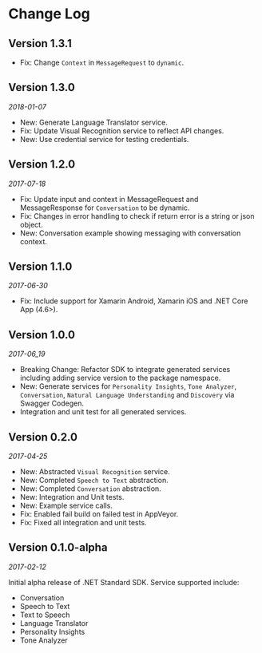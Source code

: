 Change Log
==========
## Version 1.3.1
* Fix: Change `Context` in `MessageRequest` to `dynamic`.

## Version 1.3.0
_2018-01-07_
* New: Generate Language Translator service.
* Fix: Update Visual Recognition service to reflect API changes.
* New: Use credential service for testing credentials.

## Version 1.2.0
_2017-07-18_
* Fix: Update input and context in MessageRequest and MessageResponse for `Conversation` to be dynamic.
* Fix: Changes in error handling to check if return error is a string or json object.
* New: Conversation example showing messaging with conversation context.

## Version 1.1.0
_2017-06-30_
* Fix: Include support for Xamarin Android, Xamarin iOS and .NET Core App (4.6>).

## Version 1.0.0
_2017-06_19_
* Breaking Change: Refactor SDK to integrate generated services including adding service version to the package namespace.
* New: Generate services for `Personality Insights`, `Tone Analyzer`, `Conversation`, `Natural Language Understanding` and `Discovery` via Swagger Codegen.
* Integration and unit test for all generated services.

## Version 0.2.0
_2017-04-25_

* New: Abstracted `Visual Recognition` service.
* New: Completed `Speech to Text` abstraction.
* New: Completed `Conversation` abstraction.
* New: Integration and Unit tests.
* New: Example service calls.
* Fix: Enabled fail build on failed test in AppVeyor.
* Fix: Fixed all integration and unit tests.

## Version 0.1.0-alpha
_2017-02-12_

Initial alpha release of .NET Standard SDK. Service supported include:
* Conversation
* Speech to Text
* Text to Speech
* Language Translator
* Personality Insights
* Tone Analyzer
